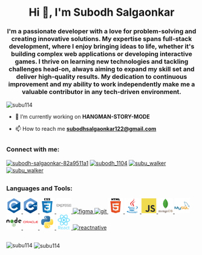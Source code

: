 <h1 align="center">Hi 👋, I'm Subodh Salgaonkar</h1>
<h3 align="center">I'm a passionate developer with a love for problem-solving and creating innovative solutions. My expertise spans full-stack development, where I enjoy bringing ideas to life, whether it's building complex web applications or developing interactive games. I thrive on learning new technologies and tackling challenges head-on, always aiming to expand my skill set and deliver high-quality results. My dedication to continuous improvement and my ability to work independently make me a valuable contributor in any tech-driven environment.</h3>

<p align="left"> <img src="https://komarev.com/ghpvc/?username=subu114&label=Profile%20views&color=0e75b6&style=flat" alt="subu114" /> </p>

- 🔭 I’m currently working on **HANGMAN-STORY-MODE**

- 📫 How to reach me **subodhsalgaonkar122@gmail.com**

##

<h3 align="left">Connect with me:</h3>
<p align="left">
<a href="https://linkedin.com/in/subodh-salgaonkar-82a9511a1" target="blank"><img align="center" src="https://raw.githubusercontent.com/rahuldkjain/github-profile-readme-generator/master/src/images/icons/Social/linked-in-alt.svg" alt="subodh-salgaonkar-82a9511a1" height="30" width="40" /></a>
<a href="https://instagram.com/subodh_1104" target="blank"><img align="center" src="https://raw.githubusercontent.com/rahuldkjain/github-profile-readme-generator/master/src/images/icons/Social/instagram.svg" alt="subodh_1104" height="30" width="40" /></a>
<a href="https://www.codechef.com/users/subu_walker" target="blank"><img align="center" src="https://cdn.jsdelivr.net/npm/simple-icons@3.1.0/icons/codechef.svg" alt="subu_walker" height="30" width="40" /></a>
<a href="https://leetcode.com/u/Glltj3mJhQ" target="blank"><img align="center" src="https://cdn.jsdelivr.net/npm/simple-icons@3.1.0/icons/leetcode.svg" alt="subu_walker" height="30" width="40" /></a>
</p>

##

<h3 align="left">Languages and Tools:</h3>
<p align="left"> <a href="https://www.cprogramming.com/" target="_blank" rel="noreferrer"> <img src="https://raw.githubusercontent.com/devicons/devicon/master/icons/c/c-original.svg" alt="c" width="40" height="40"/> </a> <a href="https://www.w3schools.com/cpp/" target="_blank" rel="noreferrer"> <img src="https://raw.githubusercontent.com/devicons/devicon/master/icons/cplusplus/cplusplus-original.svg" alt="cplusplus" width="40" height="40"/> </a> <a href="https://www.w3schools.com/css/" target="_blank" rel="noreferrer"> <img src="https://raw.githubusercontent.com/devicons/devicon/master/icons/css3/css3-original-wordmark.svg" alt="css3" width="40" height="40"/> </a> <a href="https://expressjs.com" target="_blank" rel="noreferrer"> <img src="https://raw.githubusercontent.com/devicons/devicon/master/icons/express/express-original-wordmark.svg" alt="express" width="40" height="40"/> </a> <a href="https://www.figma.com/" target="_blank" rel="noreferrer"> <img src="https://www.vectorlogo.zone/logos/figma/figma-icon.svg" alt="figma" width="40" height="40"/> </a> <a href="https://git-scm.com/" target="_blank" rel="noreferrer"> <img src="https://www.vectorlogo.zone/logos/git-scm/git-scm-icon.svg" alt="git" width="40" height="40"/> </a> <a href="https://www.w3.org/html/" target="_blank" rel="noreferrer"> <img src="https://raw.githubusercontent.com/devicons/devicon/master/icons/html5/html5-original-wordmark.svg" alt="html5" width="40" height="40"/> </a> <a href="https://www.java.com" target="_blank" rel="noreferrer"> <img src="https://raw.githubusercontent.com/devicons/devicon/master/icons/java/java-original.svg" alt="java" width="40" height="40"/> </a> <a href="https://developer.mozilla.org/en-US/docs/Web/JavaScript" target="_blank" rel="noreferrer"> <img src="https://raw.githubusercontent.com/devicons/devicon/master/icons/javascript/javascript-original.svg" alt="javascript" width="40" height="40"/> </a> <a href="https://www.mongodb.com/" target="_blank" rel="noreferrer"> <img src="https://raw.githubusercontent.com/devicons/devicon/master/icons/mongodb/mongodb-original-wordmark.svg" alt="mongodb" width="40" height="40"/> </a> <a href="https://www.mysql.com/" target="_blank" rel="noreferrer"> <img src="https://raw.githubusercontent.com/devicons/devicon/master/icons/mysql/mysql-original-wordmark.svg" alt="mysql" width="40" height="40"/> </a> <a href="https://nodejs.org" target="_blank" rel="noreferrer"> <img src="https://raw.githubusercontent.com/devicons/devicon/master/icons/nodejs/nodejs-original-wordmark.svg" alt="nodejs" width="40" height="40"/> </a> <a href="https://www.oracle.com/" target="_blank" rel="noreferrer"> <img src="https://raw.githubusercontent.com/devicons/devicon/master/icons/oracle/oracle-original.svg" alt="oracle" width="40" height="40"/> </a> <a href="https://www.python.org" target="_blank" rel="noreferrer"> <img src="https://raw.githubusercontent.com/devicons/devicon/master/icons/python/python-original.svg" alt="python" width="40" height="40"/> </a> <a href="https://reactjs.org/" target="_blank" rel="noreferrer"> <img src="https://raw.githubusercontent.com/devicons/devicon/master/icons/react/react-original-wordmark.svg" alt="react" width="40" height="40"/> </a> <a href="https://reactnative.dev/" target="_blank" rel="noreferrer"> <img src="https://reactnative.dev/img/header_logo.svg" alt="reactnative" width="40" height="40"/> </a> </p>

##

<p><img align="left" src="https://github-readme-stats.vercel.app/api/top-langs?username=subu114&show_icons=true&locale=en&layout=compact" alt="subu114" /></p>

<p>&nbsp;<img align="center" src="https://github-readme-stats.vercel.app/api?username=subu114&show_icons=true&locale=en" alt="subu114" /></p>
